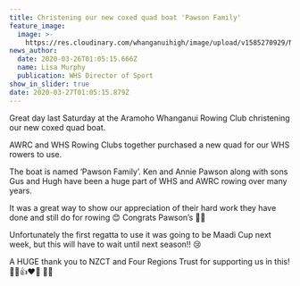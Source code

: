 ```yaml
---
title: Christening our new coxed quad boat 'Pawson Family'
feature_image:
  image: >-
    https://res.cloudinary.com/whanganuihigh/image/upload/v1585270929/News/Pawson%20Family%20quad%20boat/1.91172028_1522648731217561_3816990019239804928_n_1.jpg
news_author:
  date: 2020-03-26T01:05:15.666Z
  name: Lisa Murphy
  publication: WHS Director of Sport
show_in_slider: true
date: 2020-03-27T01:05:15.879Z
---
```

Great day last Saturday at the Aramoho Whanganui Rowing Club christening our new coxed quad boat.

AWRC and WHS Rowing Clubs together purchased a new quad for our WHS rowers to use.

The boat is named ‘Pawson Family’. Ken and Annie Pawson along with sons Gus and Hugh have been a huge part of WHS and AWRC rowing over many years. 

It was a great way to show our appreciation of their hard work they have done and still do for rowing 😊 Congrats Pawson’s 🎉🎉

Unfortunately the first regatta to use it was going to be Maadi Cup next week, but this will have to wait until next season!! 😢

A HUGE thank you to NZCT and Four Regions Trust for supporting us in this! 👏👏👍❤️💛 💛💚


